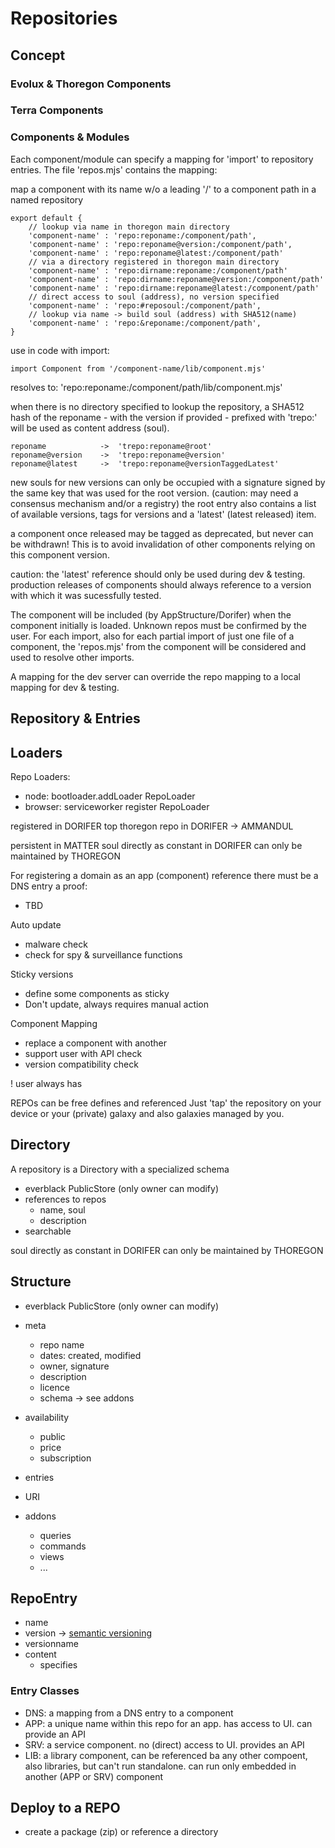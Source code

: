 Repositories
============

## Concept

### Evolux & Thoregon Components

### Terra Components

### Components & Modules

Each component/module can specify a mapping for 'import' to repository entries. 
The file 'repos.mjs' contains the mapping:

map a component with its name w/o a leading '/'
to a component path in a named repository

    export default {
        // lookup via name in thoregon main directory 
        'component-name' : 'repo:reponame:/component/path',
        'component-name' : 'repo:reponame@version:/component/path',
        'component-name' : 'repo:reponame@latest:/component/path'
        // via a directory registered in thoregon main directory
        'component-name' : 'repo:dirname:reponame:/component/path'
        'component-name' : 'repo:dirname:reponame@version:/component/path'
        'component-name' : 'repo:dirname:reponame@latest:/component/path'
        // direct access to soul (address), no version specified
        'component-name' : 'repo:#reposoul:/component/path',        
        // lookup via name -> build soul (address) with SHA512(name) 
        'component-name' : 'repo:&reponame:/component/path',        
    }

use in code with import:

    import Component from '/component-name/lib/component.mjs'
    
resolves to: 'repo:reponame:/component/path/lib/component.mjs'

when there is no directory specified to lookup the repository, a SHA512 hash 
of the reponame - with the version if provided - prefixed with 'trepo:' will be used as content address (soul).

    reponame            ->  'trepo:reponame@root'
    reponame@version    ->  'trepo:reponame@version'
    reponame@latest     ->  'trepo:reponame@versionTaggedLatest'
    
new souls for new versions can only be occupied with a signature signed by the same key that was used for the root version.
(caution: may need a consensus mechanism and/or a registry)
the root entry also contains a list of available versions, tags for versions and a 'latest' (latest released) item. 

a component once released may be tagged as deprecated, but never can be withdrawn! This is to avoid invalidation
of other components relying on this component version.

caution: the 'latest' reference should only be used during dev & testing. production releases of components should
always reference to a version with which it was sucessfully tested. 

The component will be included (by AppStructure/Dorifer) when the component initially is loaded.
Unknown repos must be confirmed by the user. 
For each import, also for each partial import of just one file of a component, the 'repos.mjs' from the component
will be considered and used to resolve other imports.  

A mapping for the dev server can override the repo mapping to a local mapping for dev & testing. 

## Repository & Entries



## Loaders

Repo Loaders:
- node: bootloader.addLoader RepoLoader
- browser: serviceworker register RepoLoader

registered in DORIFER
top thoregon repo in DORIFER -> AMMANDUL

persistent in MATTER
soul directly as constant in DORIFER
can only be maintained by THOREGON

For registering a domain as an app (component) reference
there must be a DNS entry a proof:
- TBD

Auto update
- malware check
- check for spy & surveillance functions 

Sticky versions
- define some components as sticky 
- Don't update, always requires manual action

Component Mapping 
- replace a component with another
- support user with API check
- version compatibility check  

! user always has  

REPOs can be free defines and referenced
Just 'tap' the repository on your device or your (private) galaxy
and also galaxies managed by you. 

## Directory

A repository is a Directory with a specialized schema

- everblack PublicStore (only owner can modify)
- references to repos
    - name, soul
    - description
- searchable

soul directly as constant in DORIFER
can only be maintained by THOREGON

## Structure 

- everblack PublicStore (only owner can modify)
- meta
    - repo name
    - dates: created, modified
    - owner, signature
    - description
    - licence
    - schema
        -> see addons
- availability
    - public
    - price
    - subscription
- entries
- URI

- addons
    - queries
    - commands
    - views
    - ...


## RepoEntry

- name
- version -> [semantic versioning](https://semver.org/)
- versionname
- content
    - specifies 

### Entry Classes
- DNS: a mapping from a DNS entry to a component
- APP: a unique name within this repo for an app. has access to UI. can provide an API
- SRV: a service component. no (direct) access to UI. provides an API
- LIB: a library component, can be referenced ba any other compoent, also libraries, but can't run standalone. can run only embedded in another (APP or SRV) component  

## Deploy to a REPO

- create a package (zip) or reference a directory
